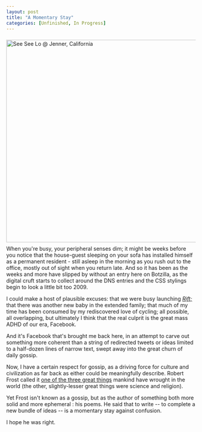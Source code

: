 ```yaml
---
layout: post
title: "A Momentary Stay"
categories: [Unfinished, In Progress]
---
```

<img src="/blog/pix2012/bjorke_MG_0218jp.jpg" width=807 height=538 vspace=8 alt="See See Lo @ Jenner, California" Title="See See Lo in Sonoma County">When you're busy, your peripheral senses dim; it might be weeks before you notice that the house-guest sleeping on your sofa has installed himself as a permanent resident - still asleep in the morning as you rush out to the office, mostly out of sight when you return late. And so it has been as the weeks and more have slipped by without an entry here on Botzilla, as the digital cruft starts to collect around the DNS entries and the CSS stylings begin to look a little bit too 2009.

I could make a host of plausible excuses: that we were busy launching <a href="http://www.riftgame.com/"><I>Rift;</I></a>  that there was another new baby in the extended family; that much of my time has been consumed by my rediscovered love of cycling; all possible, all overlapping, but ultimately I think that the real culprit is the great mass ADHD of our era, Facebook.

And it's Facebook that's brought me back here, in an attempt to carve out something more coherent than a string of redirected tweets or ideas limited to a half-dozen lines of narrow text, swept away into the great churn of daily gossip.

Now, I have a certain respect for gossip, as a driving force for culture and civilization as far back as either could be meaningfully describe. Robert Frost called it <a href="http://www.frostfriends.org/FFL/Periodicals/Interview-lewis.html">one of the three great things</a> mankind have wrought in the world (the other, slightly-lesser great things were science and religion).

Yet Frost isn't known as a gossip, but as the author of something both more solid and more ephemeral : his poems. He said that to write  -- to complete a new bundle of ideas -- is a momentary stay against confusion. 

I hope he was right.

<!--more-->

